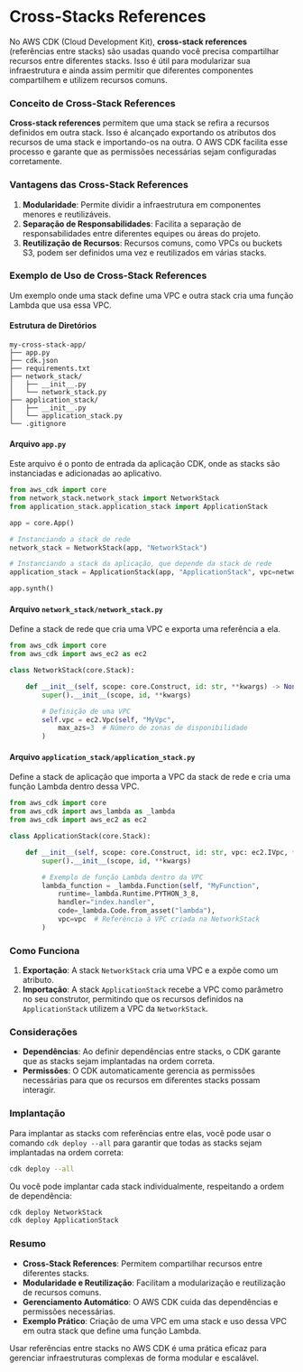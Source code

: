 # Cross-Stacks References
No AWS CDK (Cloud Development Kit), **cross-stack references** (referências entre stacks) são usadas quando você precisa compartilhar recursos entre diferentes stacks. Isso é útil para modularizar sua infraestrutura e ainda assim permitir que diferentes componentes compartilhem e utilizem recursos comuns.

### Conceito de Cross-Stack References

**Cross-stack references** permitem que uma stack se refira a recursos definidos em outra stack. Isso é alcançado exportando os atributos dos recursos de uma stack e importando-os na outra. O AWS CDK facilita esse processo e garante que as permissões necessárias sejam configuradas corretamente.

### Vantagens das Cross-Stack References

1. **Modularidade**: Permite dividir a infraestrutura em componentes menores e reutilizáveis.
2. **Separação de Responsabilidades**: Facilita a separação de responsabilidades entre diferentes equipes ou áreas do projeto.
3. **Reutilização de Recursos**: Recursos comuns, como VPCs ou buckets S3, podem ser definidos uma vez e reutilizados em várias stacks.

### Exemplo de Uso de Cross-Stack References

Um exemplo onde uma stack define uma VPC e outra stack cria uma função Lambda que usa essa VPC.

#### Estrutura de Diretórios

```
my-cross-stack-app/
├── app.py
├── cdk.json
├── requirements.txt
├── network_stack/
│   ├── __init__.py
│   └── network_stack.py
├── application_stack/
│   ├── __init__.py
│   └── application_stack.py
└── .gitignore
```

#### Arquivo `app.py`

Este arquivo é o ponto de entrada da aplicação CDK, onde as stacks são instanciadas e adicionadas ao aplicativo.

```python
from aws_cdk import core
from network_stack.network_stack import NetworkStack
from application_stack.application_stack import ApplicationStack

app = core.App()

# Instanciando a stack de rede
network_stack = NetworkStack(app, "NetworkStack")

# Instanciando a stack da aplicação, que depende da stack de rede
application_stack = ApplicationStack(app, "ApplicationStack", vpc=network_stack.vpc)

app.synth()
```

#### Arquivo `network_stack/network_stack.py`

Define a stack de rede que cria uma VPC e exporta uma referência a ela.

```python
from aws_cdk import core
from aws_cdk import aws_ec2 as ec2

class NetworkStack(core.Stack):

    def __init__(self, scope: core.Construct, id: str, **kwargs) -> None:
        super().__init__(scope, id, **kwargs)

        # Definição de uma VPC
        self.vpc = ec2.Vpc(self, "MyVpc",
            max_azs=3  # Número de zonas de disponibilidade
        )
```

#### Arquivo `application_stack/application_stack.py`

Define a stack de aplicação que importa a VPC da stack de rede e cria uma função Lambda dentro dessa VPC.

```python
from aws_cdk import core
from aws_cdk import aws_lambda as _lambda
from aws_cdk import aws_ec2 as ec2

class ApplicationStack(core.Stack):

    def __init__(self, scope: core.Construct, id: str, vpc: ec2.IVpc, **kwargs) -> None:
        super().__init__(scope, id, **kwargs)

        # Exemplo de função Lambda dentro da VPC
        lambda_function = _lambda.Function(self, "MyFunction",
            runtime=_lambda.Runtime.PYTHON_3_8,
            handler="index.handler",
            code=_lambda.Code.from_asset("lambda"),
            vpc=vpc  # Referência à VPC criada na NetworkStack
        )
```

### Como Funciona

1. **Exportação**: A stack `NetworkStack` cria uma VPC e a expõe como um atributo.
2. **Importação**: A stack `ApplicationStack` recebe a VPC como parâmetro no seu construtor, permitindo que os recursos definidos na `ApplicationStack` utilizem a VPC da `NetworkStack`.

### Considerações

- **Dependências**: Ao definir dependências entre stacks, o CDK garante que as stacks sejam implantadas na ordem correta.
- **Permissões**: O CDK automaticamente gerencia as permissões necessárias para que os recursos em diferentes stacks possam interagir.

### Implantação

Para implantar as stacks com referências entre elas, você pode usar o comando `cdk deploy --all` para garantir que todas as stacks sejam implantadas na ordem correta:

```sh
cdk deploy --all
```

Ou você pode implantar cada stack individualmente, respeitando a ordem de dependência:

```sh
cdk deploy NetworkStack
cdk deploy ApplicationStack
```

### Resumo

- **Cross-Stack References**: Permitem compartilhar recursos entre diferentes stacks.
- **Modularidade e Reutilização**: Facilitam a modularização e reutilização de recursos comuns.
- **Gerenciamento Automático**: O AWS CDK cuida das dependências e permissões necessárias.
- **Exemplo Prático**: Criação de uma VPC em uma stack e uso dessa VPC em outra stack que define uma função Lambda.

Usar referências entre stacks no AWS CDK é uma prática eficaz para gerenciar infraestruturas complexas de forma modular e escalável.